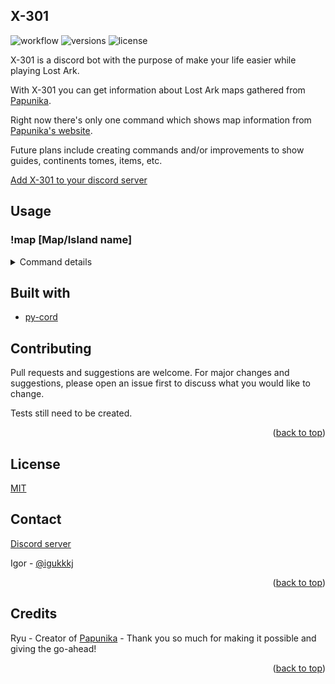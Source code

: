 ## X-301
![workflow](https://github.com/igorfersantos/x-301/actions/workflows/python-app.yml/badge.svg)
![versions](https://img.shields.io/pypi/pyversions/pybadges.svg)
![license](https://img.shields.io/github/license/igorfersantos/X-301)

X-301 is a discord bot with the purpose of make your life easier while playing Lost Ark.  

With X-301 you can get information about Lost Ark maps gathered from [Papunika](https://papunika.com).

Right now there's only one command which shows map information from [Papunika's website](https://papunika.com).

Future plans include creating commands and/or improvements to show guides, continents tomes, items, etc.

[Add X-301 to your discord server](https://discord.com/oauth2/authorize?client_id=947371440670375958&permissions=534723946560&scope=bot)


## Usage

### !map [Map/Island name]
<details>
  <summary>Command details</summary>
  
  This command should show you an image of the map with a link to the correct page on Papunika.
  i.e:  
  ![Image](https://media.discordapp.net/attachments/808502509076873266/950490307198320722/unknown.png)
  
  >Notice that some islands should have a different name in official translation  
  and may not be found on Papunika. Although I made some fixes  
  >to get around it, I can't promise that you will find every island in the game without first  
  >checking [Papunika's official interactive map](https://papunika.com).
> 
</details>


## Built with

- [py-cord](https://github.com/Pycord-Development/pycord)

## Contributing
Pull requests and suggestions are welcome. For major changes and suggestions, please open an issue first to discuss what you would like to change.

Tests still need to be created.

<p align="right">(<a href="#top">back to top</a>)</p>

## License
[MIT](https://choosealicense.com/licenses/mit/)

## Contact

[Discord server](https://discord.gg/pye9rJyN8X)

Igor - [@igukkkj](https://twitter.com/igukkkj)

<p align="right">(<a href="#top">back to top</a>)</p>

## Credits

Ryu - Creator of [Papunika](https://papunika.com) - Thank you so much for making it possible and giving the go-ahead!
 
<p align="right">(<a href="#top">back to top</a>)</p>
